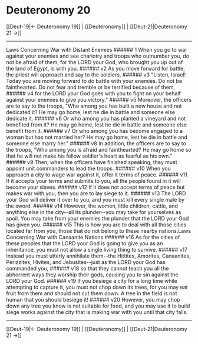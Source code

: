 # Deuteronomy 20

[[Deut-19|← Deuteronomy 19]] | [[Deuteronomy]] | [[Deut-21|Deuteronomy 21 →]]
***

Laws Concerning War with Distant Enemies ###### 1 When you go to war against your enemies and see chariotry and troops who outnumber you, do not be afraid of them, for the LORD your God, who brought you up out of the land of Egypt, is with you. ###### v2 As you move forward for battle, the priest will approach and say to the soldiers, ###### v3 "Listen, Israel! Today you are moving forward to do battle with your enemies. Do not be fainthearted. Do not fear and tremble or be terrified because of them, ###### v4 for the LORD your God goes with you to fight on your behalf against your enemies to give you victory." ###### v5 Moreover, the officers are to say to the troops, "Who among you has built a new house and not dedicated it? He may go home, lest he die in battle and someone else dedicate it. ###### v6 Or who among you has planted a vineyard and not benefited from it? He may go home, lest he die in battle and someone else benefit from it. ###### v7 Or who among you has become engaged to a woman but has not married her? He may go home, lest he die in battle and someone else marry her." ###### v8 In addition, the officers are to say to the troops, "Who among you is afraid and fainthearted? He may go home so that he will not make his fellow soldier's heart as fearful as his own." ###### v9 Then, when the officers have finished speaking, they must appoint unit commanders to lead the troops. ###### v10 When you approach a city to wage war against it, offer it terms of peace. ###### v11 If it accepts your terms and submits to you, all the people found in it will become your slaves. ###### v12 If it does not accept terms of peace but makes war with you, then you are to lay siege to it. ###### v13 The LORD your God will deliver it over to you, and you must kill every single male by the sword. ###### v14 However, the women, little children, cattle, and anything else in the city--all its plunder--you may take for yourselves as spoil. You may take from your enemies the plunder that the LORD your God has given you. ###### v15 This is how you are to deal with all those cities located far from you, those that do not belong to these nearby nations.Laws Concerning War with Canaanite Nations ###### v16 As for the cities of these peoples that the LORD your God is going to give you as an inheritance, you must not allow a single living thing to survive. ###### v17 Instead you must utterly annihilate them--the Hittites, Amorites, Canaanites, Perizzites, Hivites, and Jebusites--just as the LORD your God has commanded you, ###### v18 so that they cannot teach you all the abhorrent ways they worship their gods, causing you to sin against the LORD your God. ###### v19 If you besiege a city for a long time while attempting to capture it, you must not chop down its trees, for you may eat fruit from them and should not cut them down. A tree in the field is not human that you should besiege it! ###### v20 However, you may chop down any tree you know is not suitable for food, and you may use it to build siege works against the city that is making war with you until that city falls.

***
[[Deut-19|← Deuteronomy 19]] | [[Deuteronomy]] | [[Deut-21|Deuteronomy 21 →]]
